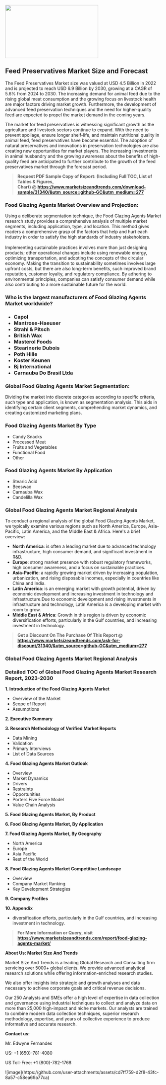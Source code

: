 <p><img class="alignnone size-medium wp-image-20088" src="https://ffe5etoiles.com/wp-content/uploads/2024/12/MST1-300x171.png" alt="" width="300" height="171" /></p><h2>Feed Preservatives Market Size and Forecast</h2><p>The Feed Preservatives Market size was valued at USD 4.5 Billion in 2022 and is projected to reach USD 6.9 Billion by 2030, growing at a CAGR of 5.6% from 2024 to 2030. The increasing demand for animal feed due to the rising global meat consumption and the growing focus on livestock health are major factors driving market growth. Furthermore, the development of advanced feed preservation techniques and the need for higher-quality feed are expected to propel the market demand in the coming years.</p><p>The market for feed preservatives is witnessing significant growth as the agriculture and livestock sectors continue to expand. With the need to prevent spoilage, ensure longer shelf-life, and maintain nutritional quality in animal feed, feed preservatives have become essential. The adoption of natural preservatives and innovations in preservation technologies are also creating new opportunities for market players. The increasing investments in animal husbandry and the growing awareness about the benefits of high-quality feed are anticipated to further contribute to the growth of the feed preservatives market through the forecast period.</p></p><blockquote id="" class=""><strong>Request PDF Sample Copy of Report: (Including Full TOC, List of Tables &amp; Figures, Chart)&nbsp;@&nbsp;<strong><a href="https://www.marketsizeandtrends.com/download-sample/31340/&utm_source=github-GC&utm_medium=277" target="_blank">https://www.marketsizeandtrends.com/download-sample/31340/&utm_source=github-GC&utm_medium=277</a></strong></strong></blockquote><h3 id="" class="">Food Glazing Agents Market&nbsp;Overview and Projection:</h3><p id="" class="">Using a deliberate segmentation technique, the Food Glazing Agents Market research study provides a comprehensive analysis of multiple market segments, including application, type, and location. This method gives readers a comprehensive grasp of the factors that help and hurt each industry in order to satisfy the high standards of industry stakeholders. <br /> <br />Implementing sustainable practices involves more than just designing products; other operational changes include using renewable energy, optimizing transportation, and adopting the concepts of the circular economy. Making the transition to sustainability sometimes involves large upfront costs, but there are also long-term benefits, such improved brand reputation, customer loyalty, and regulatory compliance. By adhering to environmental principles, companies can satisfy consumer demand while also contributing to a more sustainable future for the world.</p><h3 id="" class="">Who is the largest manufacturers of&nbsp;Food Glazing Agents Market worldwide?</h3><h3 class=""><p><ul><li>Capol </li><li> Mantrose-Haeuser </li><li> Strahl & Pitsch </li><li> British Wax </li><li> Masterol Foods </li><li> Stearinerie Dubois </li><li> Poth Hille </li><li> Koster Keunen </li><li> Bj International </li><li> Carnauba Do Brasil Ltda</li></ul></p></h3><h3 id="" class="">Global&nbsp;Food Glazing Agents Market Segmentation:</h3><p id="" class="">Dividing the market into discrete categories according to specific criteria, such type and application, is known as segmentation analysis. This aids in identifying certain client segments, comprehending market dynamics, and creating customized marketing plans.</p><h3 id="" class="">Food Glazing Agents Market&nbsp;By Type</h3><p><p><ul><li>Candy Snacks </li><li> Processed Meat </li><li> Fruits and Vegetables </li><li> Functional Food </li><li> Other</p></li></ul></p></p><h3 id="" class="">Food Glazing Agents Market&nbsp;By Application</h3><p class=""><p><ul><li>Stearic Acid </li><li> Beeswax </li><li> Carnauba Wax </li><li> Candelilla Wax</li></ul></p></p><h3 id="" class="">Global Food Glazing Agents Market Regional Analysis</h3><p id="" class="">To conduct a regional analysis of the global Food Glazing Agents Market, we typically examine various regions such as North America, Europe, Asia-Pacific, Latin America, and the Middle East &amp; Africa. Here's a brief overview:</p><ul><li><strong>North America</strong>: is often a leading market due to advanced technology infrastructure, high consumer demand, and significant investment in R&amp;D.</li><li><strong>Europe</strong>: strong market presence with robust regulatory frameworks, high consumer awareness, and a focus on sustainable practices.</li><li><strong>Asia-Pacific</strong>: a rapidly growing market driven by increasing population, urbanization, and rising disposable incomes, especially in countries like China and India.</li><li><strong>Latin America</strong>: is an emerging market with growth potential, driven by economic development and increasing investment in technology and infrastructure.Due to economic development and rising investments in infrastructure and technology, Latin America is a developing market with room to grow.</li><li><strong>Middle East &amp; Africa</strong>: Growth in this region is driven by economic diversification efforts, particularly in the Gulf countries, and increasing investment in technology.</li></ul><blockquote id="" class=""><strong>Get a Discount On The Purchase Of This Report @ <strong><a href="https://www.marketsizeandtrends.com/ask-for-discount/31340/&utm_source=github-GC&utm_medium=277" target="_blank">https://www.marketsizeandtrends.com/ask-for-discount/31340/&utm_source=github-GC&utm_medium=277</a></strong></strong></blockquote><h3 id="" class="">Global Food Glazing Agents Market Regional Analysis</h3><h3 id="" class="">Detailed TOC of Global Food Glazing Agents Market Research Report, 2023-2030</h3><p id="" class=""><strong>1. Introduction of the Food Glazing Agents Market</strong></p><ul><li>Overview of the Market</li><li>Scope of Report</li><li>Assumptions</li></ul><p id="" class=""><strong>2. Executive Summary</strong></p><p id="" class=""><strong>3. Research Methodology of Verified Market Reports</strong></p><ul><li>Data Mining</li><li>Validation</li><li>Primary Interviews</li><li>List of Data Sources</li></ul><p id="" class=""><strong>4. Food Glazing Agents Market Outlook</strong></p><ul><li>Overview</li><li>Market Dynamics</li><li>Drivers</li><li>Restraints</li><li>Opportunities</li><li>Porters Five Force Model</li><li>Value Chain Analysis</li></ul><p id="" class=""><strong>5. Food Glazing Agents Market, By Product</strong></p><p id="" class=""><strong>6. Food Glazing Agents Market, By Application</strong></p><p id="" class=""><strong>7. Food Glazing Agents Market, By Geography</strong></p><ul><li>North America</li><li>Europe</li><li>Asia Pacific</li><li>Rest of the World</li></ul><p id="" class=""><strong>8. Food Glazing Agents Market Competitive Landscape</strong></p><ul><li>Overview</li><li>Company Market Ranking</li><li>Key Development Strategies</li></ul><p id="" class=""><strong>9. Company Profiles</strong></p><p id="" class=""><strong>10. Appendix</strong></p><ul><li>diversification efforts, particularly in the Gulf countries, and increasing investment in technology.</li></ul><blockquote id="" class=""><strong>For More Information or Query, visit <strong><strong><a href="https://www.marketsizeandtrends.com/report/food-glazing-agents-market/" target="_blank">https://www.marketsizeandtrends.com/report/food-glazing-agents-market/</a></strong></strong></strong></blockquote><p id="" class=""><strong>About Us: Market Size And Trends</strong></p><p id="" class="">Market Size And Trends is a leading Global Research and Consulting firm servicing over 5000+ global clients. We provide advanced analytical research solutions while offering information-enriched research studies.</p><p id="" class="">We also offer insights into strategic and growth analyses and data necessary to achieve corporate goals and critical revenue decisions.</p><p id="" class="">Our 250 Analysts and SMEs offer a high level of expertise in data collection and governance using industrial techniques to collect and analyze data on more than 25,000 high-impact and niche markets. Our analysts are trained to combine modern data collection techniques, superior research methodology, expertise, and years of collective experience to produce informative and accurate research.</p><p id="" class=""><strong>Contact us:</strong></p><p id="" class="">Mr. Edwyne Fernandes</p><p id="" class="">US: +1 (650)-781-4080</p><p id="" class="">US Toll-Free: +1 (800)-782-1768</p>
![image](https://github.com/user-attachments/assets/cd7ff759-d2f8-43fc-8a57-c58ea69a77ca)
